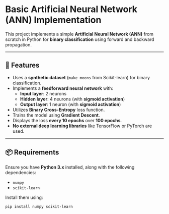 # Basic Artificial Neural Network (ANN) Implementation

This project implements a simple **Artificial Neural Network (ANN)** from scratch in Python for **binary classification** using forward and backward propagation.

---

## 🚀 Features

- Uses a **synthetic dataset** (`make_moons` from Scikit-learn) for binary classification.
- Implements a **feedforward neural network** with:
  - **Input layer**: 2 neurons  
  - **Hidden layer**: 4 neurons (with **sigmoid activation**)  
  - **Output layer**: 1 neuron (with **sigmoid activation**)  
- Utilizes **Binary Cross-Entropy** loss function.
- Trains the model using **Gradient Descent**.
- Displays the loss **every 10 epochs** over **100 epochs**.
- **No external deep learning libraries** like TensorFlow or PyTorch are used.

---

## 📦 Requirements

Ensure you have **Python 3.x** installed, along with the following dependencies:

- `numpy`
- `scikit-learn`

Install them using:

```sh
pip install numpy scikit-learn
